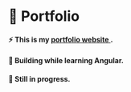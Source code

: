 # 🌊 Portfolio
#### ⚡ This is my [portfolio website ](https://vikiwarrior.github.io/portfolio/).
#### 📕 Building while learning Angular.
#### 🔨 Still in progress.
 

